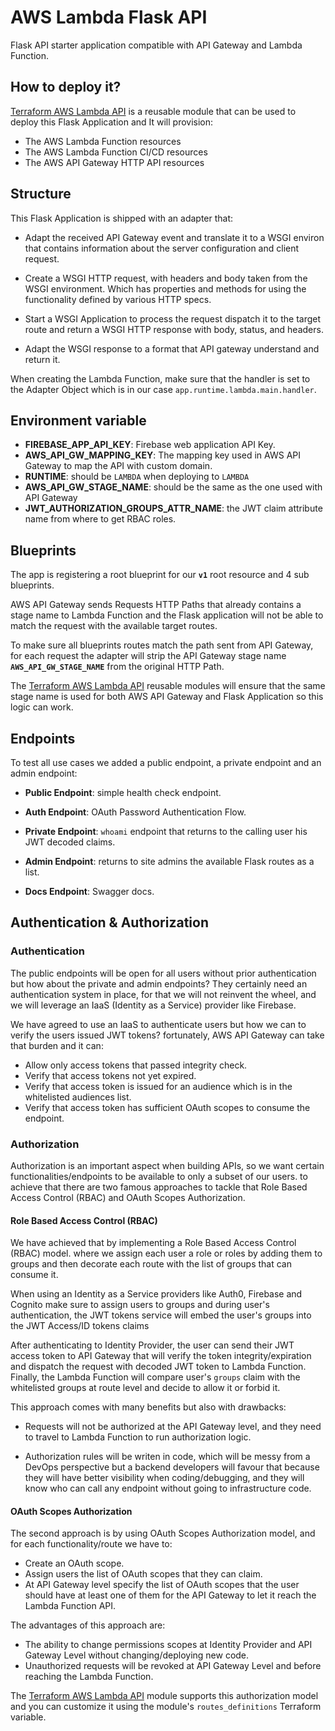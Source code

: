 # AWS Lambda Flask API

Flask API starter application compatible with API Gateway and Lambda Function.


## How to deploy it?

[Terraform AWS Lambda API](https://github.com/obytes/terraform-aws-lambda-api) is a reusable module that can be used to 
deploy this Flask Application and It will provision:

- The AWS Lambda Function resources
- The AWS Lambda Function CI/CD resources
- The AWS API Gateway HTTP API resources

## Structure

This Flask Application is shipped with an adapter that:

- Adapt the received API Gateway event and translate it to a WSGI environ that contains information about the server
  configuration and client request.

- Create a WSGI HTTP request, with headers and body taken from the WSGI environment. Which has properties and methods
  for using the functionality defined by various HTTP specs.

- Start a WSGI Application to process the request dispatch it to the target route and return a WSGI HTTP response with
  body, status, and headers.

- Adapt the WSGI response to a format that API gateway understand and return it.

When creating the Lambda Function, make sure that the handler is set to the Adapter Object which is in our case 
`app.runtime.lambda.main.handler`.

## Environment variable

- **FIREBASE_APP_API_KEY**: Firebase web application API Key.
- **AWS_API_GW_MAPPING_KEY**: The mapping key used in AWS API Gateway to map the API with custom domain.
- **RUNTIME**: should be `LAMBDA` when deploying to `LAMBDA`
- **AWS_API_GW_STAGE_NAME**: should be the same as the one used with API Gateway
- **JWT_AUTHORIZATION_GROUPS_ATTR_NAME**: the JWT claim attribute name from where to get RBAC roles.

## Blueprints

The app is registering a root blueprint for our **`v1`** root resource and 4 sub blueprints.

AWS API Gateway sends Requests HTTP Paths that already contains a stage name to Lambda Function and the Flask
application will not be able to match the request with the available target routes.

To make sure all blueprints routes match the path sent from API Gateway, for each request the adapter will strip the API
Gateway stage name **`AWS_API_GW_STAGE_NAME`** from the original HTTP Path.

The [Terraform AWS Lambda API](https://github.com/obytes/terraform-aws-lambda-api) reusable modules will ensure that the
same stage name is used for both AWS API Gateway and Flask Application so this logic can work.

## Endpoints

To test all use cases we added a public endpoint, a private endpoint and an admin endpoint:

- **Public Endpoint**: simple health check endpoint.

- **Auth Endpoint**: OAuth Password Authentication Flow.
  
- **Private Endpoint**: `whoami` endpoint that returns to the calling user his JWT decoded claims.

- **Admin Endpoint**: returns to site admins the available Flask routes as a list.

- **Docs Endpoint**: Swagger docs.

## Authentication & Authorization

### Authentication

The public endpoints will be open for all users without prior authentication but how about the private and admin
endpoints? They certainly need an authentication system in place, for that we will not reinvent the wheel, and we will
leverage an IaaS (Identity as a Service) provider like Firebase.

We have agreed to use an IaaS to authenticate users but how we can to verify the users issued JWT tokens? fortunately,
AWS API Gateway can take that burden and it can:

- Allow only access tokens that passed integrity check.
- Verify that access tokens not yet expired.
- Verify that access token is issued for an audience which is in the whitelisted audiences list.
- Verify that access token has sufficient OAuth scopes to consume the endpoint.

### Authorization

Authorization is an important aspect when building APIs, so we want certain functionalities/endpoints to be available to
only a subset of our users. to achieve that there are two famous approaches to tackle that Role Based Access Control 
(RBAC) and OAuth Scopes Authorization.

#### Role Based Access Control (RBAC)

We have achieved that by implementing a Role Based Access Control (RBAC) model. where we assign each user a role or
roles by adding them to groups and then decorate each route with the list of groups that can consume it.

When using an Identity as a Service providers like Auth0, Firebase and Cognito make sure to assign users to groups and
during user's authentication, the JWT tokens service will embed the user's groups into the JWT Access/ID tokens claims

After authenticating to Identity Provider, the user can send their JWT access token to API Gateway that will verify the 
token integrity/expiration and dispatch the request with decoded JWT token to Lambda Function. Finally, the Lambda 
Function will compare user's `groups` claim with the whitelisted groups at route level and decide to allow it or 
forbid it.

This approach comes with many benefits but also with drawbacks:

- Requests will not be authorized at the API Gateway level, and they need to travel to Lambda Function to run
  authorization logic.

- Authorization rules will be writen in code, which will be messy from a DevOps perspective but a backend developers
  will favour that because they will have better visibility when coding/debugging, and they will know who can call any
  endpoint without going to infrastructure code.

#### OAuth Scopes Authorization

The second approach is by using OAuth Scopes Authorization model, and for each functionality/route we have to:

- Create an OAuth scope.
- Assign users the list of OAuth scopes that they can claim.
- At API Gateway level specify the list of OAuth scopes that the user should have at least one of them for the API
  Gateway to let it reach the Lambda Function API.

The advantages of this approach are:

- The ability to change permissions scopes at Identity Provider and API Gateway Level without changing/deploying new 
  code.
- Unauthorized requests will be revoked at API Gateway Level and before reaching the Lambda Function.

The [Terraform AWS Lambda API](https://github.com/obytes/terraform-aws-lambda-api) module supports this authorization 
model and you can customize it using the module's `routes_definitions` Terraform variable.
